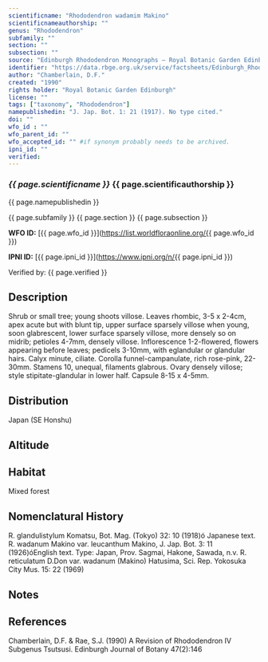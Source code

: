 ```yaml
---
scientificname: "Rhododendron wadamim Makino"
scientificnameauthorship: ""
genus: "Rhododendron"
subfamily: ""
section: ""
subsection: ""
source: "Edinburgh Rhododendron Monographs – Royal Botanic Garden Edinburgh"
identifier: "https://data.rbge.org.uk/service/factsheets/Edinburgh_Rhododendron_Monographs.xhtml"
author: "Chamberlain, D.F."
created: "1990"
rights holder: "Royal Botanic Garden Edinburgh"
license: ""
tags: ["taxonomy", "Rhododendron"]
namepublishedin: "J. Jap. Bot. 1: 21 (1917). No type cited."
doi: ""
wfo_id : ""
wfo_parent_id: ""
wfo_accepted_id: "" #if synonym probably needs to be archived.                      
ipni_id: ""
verified:
---
```

### _{{ page.scientificname }}_ {{ page.scientificauthorship }}
 {{ page.namepublishedin }}

{{ page.subfamily }} {{ page.section }} {{ page.subsection }}

**WFO ID:** [{{ page.wfo_id }}](https://list.worldfloraonline.org/{{ page.wfo_id }})

**IPNI ID:** [{{ page.ipni_id }}](https://www.ipni.org/n/{{ page.ipni_id }})

Verified by: {{ page.verified }}



## Description
Shrub or small tree; young shoots villose. Leaves rhombic, 3-5 x 2-4cm, apex acute but with blunt tip, upper surface sparsely villose when young, soon glabrescent, lower surface sparsely villose, more densely so on midrib; petioles 4-7mm, densely villose. Inflorescence 1-2-flowered, flowers appearing before leaves; pedicels 3-10mm, with eglandular or glandular hairs. Calyx minute, ciliate. Corolla funnel-campanulate, rich rose-pink, 22-30mm. Stamens 10, unequal, filaments glabrous. Ovary densely villose; style stipitate-glandular in lower half. Capsule 8-15 x 4-5mm.

## Distribution
Japan (SE Honshu)

## Altitude


## Habitat
Mixed forest

## Nomenclatural History
R. glandulistylum Komatsu, Bot. Mag. (Tokyo) 32: 10 (1918)ó Japanese text. R. wadanum Makino var. leucanthum Makino, J. Jap. Bot. 3: 11 (1926)óEnglish text. Type: Japan, Prov. Sagmai, Hakone, Sawada, n.v. R. reticulatum D.Don var. wadanum (Makino) Hatusima, Sci. Rep. Yokosuka City Mus. 15: 22 (1969)
                       
## Notes


## References

Chamberlain, D.F. & Rae, S.J. (1990) A Revision of Rhododendron IV Subgenus Tsutsusi. Edinburgh Journal of Botany 47(2):146
